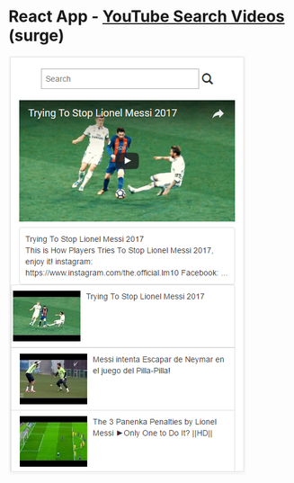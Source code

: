 # React App - [YouTube Search Videos](http://rimatlayoutubesearch.surge.sh/)  (surge)

![alt text](appmessi.PNG?raw=true "app image")
